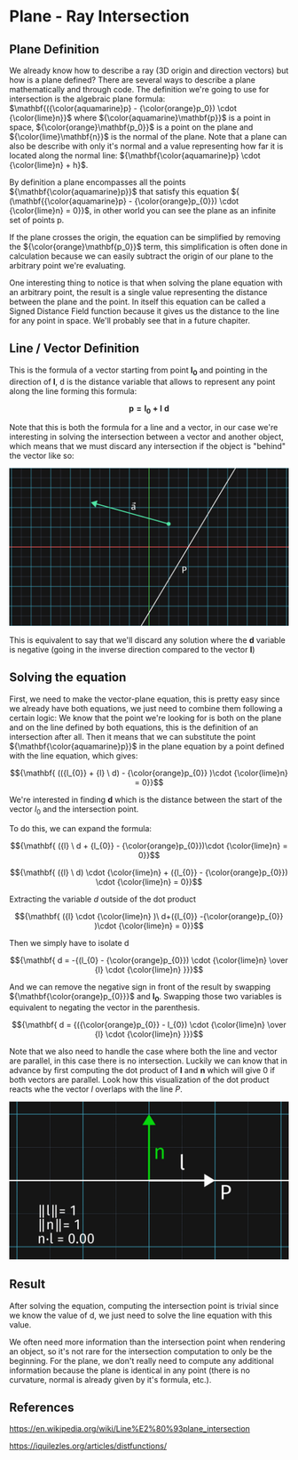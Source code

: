 # Plane - Ray Intersection

## Plane Definition

We already know how to describe a ray (3D origin and direction vectors) but how is a plane defined? There are several ways to describe a plane mathematically and through code. The definition we're going to use for intersection is the algebraic plane formula: $\mathbf{({\color{aquamarine}p} - {\color{orange}p_0}) \cdot {\color{lime}n}}$ where ${\color{aquamarine}\mathbf{p}}$ is a point in space, ${\color{orange}\mathbf{p_0}}$ is a point on the plane and ${\color{lime}\mathbf{n}}$ is the normal of the plane. Note that a plane can also be describe with only it's normal and a value representing how far it is located along the normal line: ${\mathbf{\color{aquamarine}p} \cdot {\color{lime}n} + h}$.

By definition a plane encompasses all the points ${\mathbf{\color{aquamarine}p}}$ that satisfy this equation ${ (\mathbf{{\color{aquamarine}p} - {\color{orange}p_{0}}) \cdot {\color{lime}n} = 0}}$, in other world you can see the plane as an infinite set of points p.

If the plane crosses the origin, the equation can be simplified by removing the ${\color{orange}\mathbf{p_0}}$ term, this simplification is often done in calculation because we can easily subtract the origin of our plane to the arbitrary point we're evaluating.

One interesting thing to notice is that when solving the plane equation with an arbitrary point, the result is a single value representing the distance between the plane and the point. In itself this equation can be called a Signed Distance Field function because it gives us the distance to the line for any point in space. We'll probably see that in a future chapiter.

## Line / Vector Definition

This is the formula of a vector starting from point $\mathbf{l_{0}}$ and pointing in the direction of $\mathbf{l}$, d is the distance variable that allows to represent any point along the line forming this formula:

$${\mathbf{ {p} = {l_{0}} + {l} \ d}}$$

Note that this is both the formula for a line and a vector, in our case we're interesting in solving the intersection between a vector and another object, which means that we must discard any intersection if the object is "behind" the vector like so:

![](Media/Recordings/Plane%2001.png)

This is equivalent to say that we'll discard any solution where the $\mathbf{d}$ variable is negative (going in the inverse direction compared to the vector $\mathbf{l}$)

## Solving the equation

First, we need to make the vector-plane equation, this is pretty easy since we already have both equations, we just need to combine them following a certain logic: We know that the point we're looking for is both on the plane and on the line defined by both equations, this is the definition of an intersection after all. Then it means that we can substitute the point ${\mathbf{\color{aquamarine}p}}$ in the plane equation by a point defined with the line equation, which gives:

$${\mathbf{ (({l_{0}} + {l} \ d) - {\color{orange}p_{0}} )\cdot {\color{lime}n} = 0}}$$

We're interested in finding $\mathbf{d}$ which is the distance between the start of the vector $l_{0}$ and the intersection point.

To do this, we can expand the formula:

$${\mathbf{ ({l} \ d + {l_{0}} - {\color{orange}p_{0}})\cdot {\color{lime}n} = 0}}$$

$${\mathbf{ ({l} \ d) \cdot {\color{lime}n} + ({l_{0}} - {\color{orange}p_{0}}) \cdot {\color{lime}n} = 0}}$$

Extracting the variable $d$ outside of the dot product

$${\mathbf{ ({l} \cdot {\color{lime}n} )\ d+({l_{0}} -{\color{orange}p_{0}} )\cdot {\color{lime}n} = 0}}$$

Then we simply have to isolate d

$${\mathbf{ d = -{(l_{0} - {\color{orange}p_{0}}) \cdot {\color{lime}n}  \over {l} \cdot {\color{lime}n} }}}$$

And we can remove the negative sign in front of the result by swapping ${\mathbf{\color{orange}p_{0}}}$ and $\mathbf{l_0}$. Swapping those two variables is equivalent to negating the vector in the parenthesis.

$${\mathbf{ d = {({\color{orange}p_{0}} - l_{0}) \cdot {\color{lime}n}  \over {l} \cdot {\color{lime}n} }}}$$

Note that we also need to handle the case where both the line and vector are parallel, in this case there is no intersection. Luckily we can know that in advance by first computing the dot product of $\mathbf{l}$ and $\mathbf{n}$ which will give 0 if both vectors are parallel. Look how this visualization of the dot product reacts whe the vector $l$ overlaps with the line $P$.

![](Media/Recordings/Plane%2002.gif)

## Result

After solving the equation, computing the intersection point is trivial since we know the value of d, we just need to solve the line equation with this value.

We often need more information than the intersection point when rendering an object, so it's not rare for the intersection computation to only be the beginning. For the plane, we don't really need to compute any additional information because the plane is identical in any point (there is no curvature, normal is already given by it's formula, etc.).

## References

https://en.wikipedia.org/wiki/Line%E2%80%93plane_intersection

https://iquilezles.org/articles/distfunctions/
